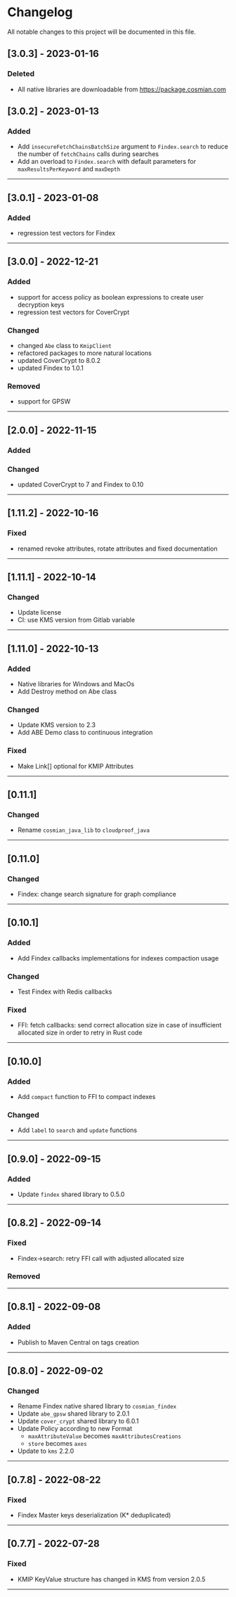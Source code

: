 # Changelog

All notable changes to this project will be documented in this file.

## [3.0.3] - 2023-01-16

### Deleted

- All native libraries are downloadable from <https://package.cosmian.com>

## [3.0.2] - 2023-01-13

### Added

- Add `insecureFetchChainsBatchSize` argument to `Findex.search` to reduce the number of `fetchChains` calls during searches
- Add an overload to `Findex.search` with default parameters for `maxResultsPerKeyword` and `maxDepth`

---

## [3.0.1] - 2023-01-08

### Added

- regression test vectors for Findex

---

## [3.0.0] - 2022-12-21

### Added

- support for access policy as boolean expressions to create user decryption keys
- regression test vectors for CoverCrypt

### Changed

- changed `Abe` class to `KmipClient`
- refactored packages to more natural locations
- updated CoverCrypt to 8.0.2
- updated Findex to 1.0.1

### Removed

- support for GPSW

---

## [2.0.0] - 2022-11-15

### Added

### Changed

- updated CoverCrypt to 7 and Findex to 0.10

---

## [1.11.2] - 2022-10-16

### Fixed

- renamed revoke attributes, rotate attributes and fixed documentation

---

## [1.11.1] - 2022-10-14

### Changed

- Update license
- CI: use KMS version from Gitlab variable

---

## [1.11.0] - 2022-10-13

### Added

- Native libraries for Windows and MacOs
- Add Destroy method on Abe class

### Changed

- Update KMS version to 2.3
- Add ABE Demo class to continuous integration

### Fixed

- Make Link[] optional for KMIP Attributes

---

## [0.11.1]

### Changed

- Rename `cosmian_java_lib` to `cloudproof_java`

---

## [0.11.0]

### Changed

- Findex: change search signature for graph compliance

---

## [0.10.1]

### Added

- Add Findex callbacks implementations for indexes compaction usage

### Changed

- Test Findex with Redis callbacks

### Fixed

- FFI: fetch callbacks: send correct allocation size in case of insufficient allocated size in order to retry in Rust code

---

## [0.10.0]

### Added

- Add `compact` function to FFI to compact indexes

### Changed

- Add `label` to `search` and `update` functions

---

## [0.9.0] - 2022-09-15

### Added

- Update `findex` shared library to 0.5.0

---

## [0.8.2] - 2022-09-14

### Fixed

- Findex->search: retry FFI call with adjusted allocated size

### Removed

---

## [0.8.1] - 2022-09-08

### Added

- Publish to Maven Central on tags creation

---

## [0.8.0] - 2022-09-02

### Changed

- Rename Findex native shared library to `cosmian_findex`
- Update `abe_gpsw` shared library to 2.0.1
- Update `cover_crypt` shared library to 6.0.1
- Update Policy according to new Format
  - `maxAttributeValue` becomes `maxAttributesCreations`
  - `store` becomes `axes`
- Update to `kms` 2.2.0

---

## [0.7.8] - 2022-08-22

### Fixed

- Findex Master keys deserialization (K\* deduplicated)

---

## [0.7.7] - 2022-07-28

### Fixed

- KMIP KeyValue structure has changed in KMS from version 2.0.5

---
